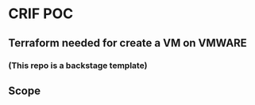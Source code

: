 # CRIF POC

## Terraform needed for create a VM on VMWARE
### (This repo is a backstage template)

## Scope
